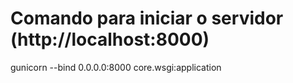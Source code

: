 # Comando para iniciar o servidor (http://localhost:8000)
gunicorn --bind 0.0.0.0:8000 core.wsgi:application
